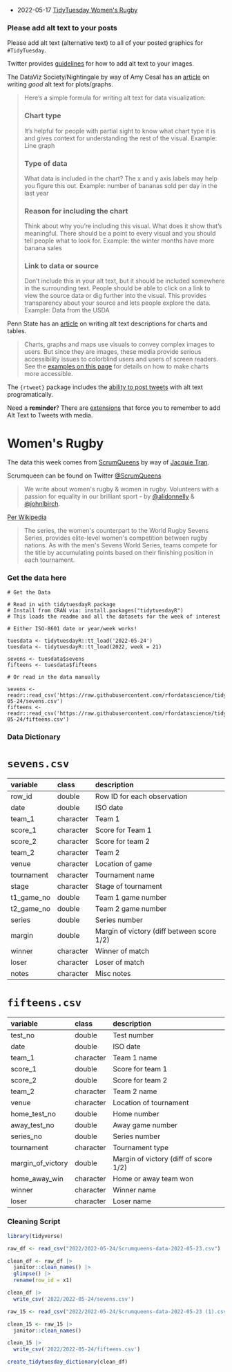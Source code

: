 
* 2022-05-17 [TidyTuesday Women's Rugby](https://hardin47.github.io/TidyTuesday/2022-05-24/womensrugby.html)


### Please add alt text to your posts

Please add alt text (alternative text) to all of your posted graphics for `#TidyTuesday`. 

Twitter provides [guidelines](https://help.twitter.com/en/using-twitter/picture-descriptions) for how to add alt text to your images.

The DataViz Society/Nightingale by way of Amy Cesal has an [article](https://medium.com/nightingale/writing-alt-text-for-data-visualization-2a218ef43f81) on writing _good_ alt text for plots/graphs.

> Here’s a simple formula for writing alt text for data visualization:
> ### Chart type
> It’s helpful for people with partial sight to know what chart type it is and gives context for understanding the rest of the visual.
> Example: Line graph
> ### Type of data
> What data is included in the chart? The x and y axis labels may help you figure this out.
> Example: number of bananas sold per day in the last year
> ### Reason for including the chart
> Think about why you’re including this visual. What does it show that’s meaningful. There should be a point to every visual and you should tell people what to look for.
> Example: the winter months have more banana sales
> ### Link to data or source
> Don’t include this in your alt text, but it should be included somewhere in the surrounding text. People should be able to click on a link to view the source data or dig further into the visual. This provides transparency about your source and lets people explore the data.
> Example: Data from the USDA

Penn State has an [article](https://accessibility.psu.edu/images/charts/) on writing alt text descriptions for charts and tables.

> Charts, graphs and maps use visuals to convey complex images to users. But since they are images, these media provide serious accessibility issues to colorblind users and users of screen readers. See the [examples on this page](https://accessibility.psu.edu/images/charts/) for details on how to make charts more accessible.

The `{rtweet}` package includes the [ability to post tweets](https://docs.ropensci.org/rtweet/reference/post_tweet.html) with alt text programatically.

Need a **reminder**? There are [extensions](https://chrome.google.com/webstore/detail/twitter-required-alt-text/fpjlpckbikddocimpfcgaldjghimjiik/related) that force you to remember to add Alt Text to Tweets with media.

# Women's Rugby

The data this week comes from [ScrumQueens](https://www.scrumqueens.com/page/results-dashboard) by way of [Jacquie Tran](https://github.com/rfordatascience/tidytuesday/issues/439).

Scrumqueen can be found on Twitter [@ScrumQueens](https://twitter.com/ScrumQueens)

> We write about women's rugby & women in rugby. Volunteers with a passion for equality in our brilliant sport - by [@alidonnelly](https://twitter.com/alidonnelly) &  [@johnlbirch](https://twitter.com/johnlbirch).

[Per Wikipedia](https://en.wikipedia.org/wiki/World_Rugby_Women%27s_Sevens_Series)

> The series, the women's counterpart to the World Rugby Sevens Series, provides elite-level women's competition between rugby nations. As with the men's Sevens World Series, teams compete for the title by accumulating points based on their finishing position in each tournament.

### Get the data here

```{r}
# Get the Data

# Read in with tidytuesdayR package 
# Install from CRAN via: install.packages("tidytuesdayR")
# This loads the readme and all the datasets for the week of interest

# Either ISO-8601 date or year/week works!

tuesdata <- tidytuesdayR::tt_load('2022-05-24')
tuesdata <- tidytuesdayR::tt_load(2022, week = 21)

sevens <- tuesdata$sevens
fifteens <- tuesdata$fifteens

# Or read in the data manually

sevens <- readr::read_csv('https://raw.githubusercontent.com/rfordatascience/tidytuesday/master/data/2022/2022-05-24/sevens.csv')
fifteens <- readr::read_csv('https://raw.githubusercontent.com/rfordatascience/tidytuesday/master/data/2022/2022-05-24/fifteens.csv')

```
### Data Dictionary

# `sevens.csv`

|variable   |class     |description |
|:----------|:---------|:-----------|
|row_id     |double    | Row ID for each observation |
|date       |double    | ISO date|
|team_1     |character | Team 1 |
|score_1    |character | Score for Team 1|
|score_2    |character | Score for team 2 |
|team_2     |character | Team 2 |
|venue      |character | Location of game |
|tournament |character | Tournament name |
|stage      |character | Stage of tournament   |
|t1_game_no |double    | Team 1 game number |
|t2_game_no |double    | Team 2 game number |
|series     |double    | Series number |
|margin     |double    | Margin of victory (diff between score 1/2)|
|winner     |character | Winner of match |
|loser      |character | Loser of match |
|notes      |character | Misc notes|

# `fifteens.csv`

|variable          |class     |description |
|:-----------------|:---------|:-----------|
|test_no           |double    | Test number |
|date              |double    | ISO date |
|team_1            |character | Team 1 name  |
|score_1           |double    | Score for team 1  |
|score_2           |double    | Score for team 2|
|team_2            |character | Team 2 name |
|venue             |character | Location of tournament |
|home_test_no      |double    | Home number |
|away_test_no      |double    | Away game number |
|series_no         |double    | Series number |
|tournament        |character | Tournament type |
|margin_of_victory |double    | Margin of victory (diff of score 1/2) |
|home_away_win     |character | Home or away team won |
|winner            |character | Winner name |
|loser             |character | Loser name |

### Cleaning Script

``` r
library(tidyverse)

raw_df <- read_csv("2022/2022-05-24/Scrumqueens-data-2022-05-23.csv")

clean_df <- raw_df |> 
  janitor::clean_names() |> 
  glimpse() |> 
  rename(row_id = x1)

clean_df |> 
  write_csv('2022/2022-05-24/sevens.csv')

raw_15 <- read_csv("2022/2022-05-24/Scrumqueens-data-2022-05-23 (1).csv")

clean_15 <- raw_15 |> 
  janitor::clean_names() 

clean_15 |> 
  write_csv('2022/2022-05-24/fifteens.csv')

create_tidytuesday_dictionary(clean_df)
```
